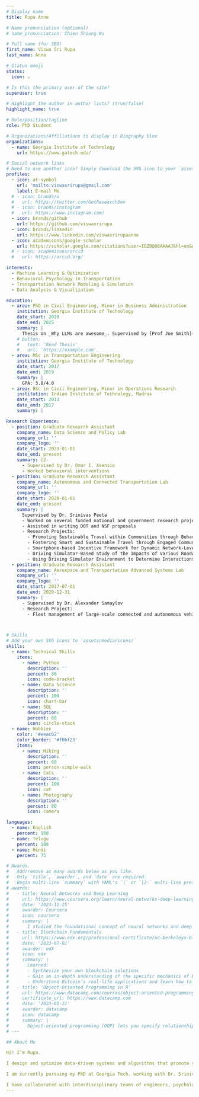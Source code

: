 ```yaml
---
# Display name
title: Rupa Anne

# Name pronunciation (optional)
# name_pronunciation: Chien Shiung Wu

# Full name (for SEO)
first_name: Viswa Sri Rupa
last_name: Anne

# Status emoji
status:
  icon: ☕️

# Is this the primary user of the site?
superuser: true

# Highlight the author in author lists? (true/false)
highlight_name: true

# Role/position/tagline
role: PhD Student

# Organizations/Affiliations to display in Biography blox
organizations:
  - name: Georgia Institute of Technology
    url: https://www.gatech.edu/ 

# Social network links
# Need to use another icon? Simply download the SVG icon to your `assets/media/icons/` folder.
profiles:
  - icon: at-symbol
    url: 'mailto:viswasrirupa@gmail.com'
    label: E-mail Me
  # - icon: brands/x
  #   url: https://twitter.com/GetResearchDev
  # - icon: brands/instagram
  #   url: https://www.instagram.com/
  - icon: brands/github
    url: https://github.com/viswasrirupa
  - icon: brands/linkedin
    url: https://www.linkedin.com/viswasrirupaanne
  - icon: academicons/google-scholar
    url: https://scholar.google.com/citations?user=IGZ0QU8AAAAJ&hl=en&oi=ao 
  # - icon: academicons/orcid
  #   url: https://orcid.org/

interests:
  - Machine Learning & Optimization
  - Behavioral Psychology in Transportation
  - Transportation Network Modeling & Simulation
  - Data Analysis & Visualization

education:
  - area: PhD in Civil Engineering, Minor in Business Administration
    institution: Georgia Institute of Technology
    date_start: 2020
    date_end: 2025
    summary: |
      Thesis on _Why LLMs are awesome_. Supervised by [Prof Joe Smith](https://example.com). Presented papers at 5 IEEE conferences with the contributions being published in 2 Springer journals.
    # button:
    #   text: 'Read Thesis'
    #   url: 'https://example.com'
  - area: MSc in Transportation Engineering
    institution: Georgia Institute of Technology
    date_start: 2017
    date_end: 2019
    summary: |
      GPA: 3.8/4.0
  - area: BSc in Civil Engineering, Minor in Operations Research
    institution: Indian Institute of Technology, Madras
    date_start: 2013
    date_end: 2017
    summary: |

Research Experience:
  - position: Graduate Research Assistant
    company_name: Data Science and Policy Lab
    company_url: ''
    company_logo: ''
    date_start: 2023-01-01
    date_end: present
    summary: |2-
      - Supervised by Dr. Omar I. Asensio
      - Worked behavioral interventions 
  - position: Graduate Research Assistant
    company_name: Autonomous and Connected Transportation Lab
    company_url: ''
    company_logo: ''
    date_start: 2020-01-01
    date_end: present
    summary: |
      Supervised by Dr. Srinivas Peeta
      - Worked on several funded national and government research projects
      - Assisted in writing DOT and NSF proposals
      - Research Projects:
        - Promoting Sustainable Travel within Communities through Behavioral Interventions and Emerging Mobility Solutions: Stage 1 & Stage 2
        - Fostering Smart and Sustainable Travel through Engaged Communities using Integrated Multi-dimensional Information-Based Solutions (NSF 2125390)
        - Smartphone-based Incentive Framework for Dynamic Network-Level Traffic Congestion Management
        - Driving Simulatar-Based Study of the Impacts of Various Roadway Design Modifications on the Curiosity Lab Test Track
        - Using Driving Simulator Environment to Determine Interactions Between User Behavior and Infrastructure design under Autonomous Vehicles
  - position: Graduate Research Assistant
    company_name: Aerospace and Transportation Advanced Systems Lab
    company_url: ''
    company_logo: ''
    date_start: 2017-07-01
    date_end: 2020-12-31
    summary: |
      - Supervised by Dr. Alexander Samaylov
      - Research Project: 
        - Fleet management of large-scale connected and autonomous vehicle in urban setting, (NSF 1647161)



# Skills
# Add your own SVG icons to `assets/media/icons/`
skills:
  - name: Technical Skills
    items:
      - name: Python
        description: ''
        percent: 80
        icon: code-bracket
      - name: Data Science
        description: ''
        percent: 100
        icon: chart-bar
      - name: SQL
        description: ''
        percent: 60
        icon: circle-stack
  - name: Hobbies
    color: '#eeac02'
    color_border: '#f0bf23'
    items:
      - name: Hiking
        description: ''
        percent: 60
        icon: person-simple-walk
      - name: Cats
        description: ''
        percent: 100
        icon: cat
      - name: Photography
        description: ''
        percent: 80
        icon: camera

languages:
  - name: English
    percent: 100
  - name: Telugu
    percent: 100
  - name: Hindi
    percent: 75

# Awards.
#   Add/remove as many awards below as you like.
#   Only `title`, `awarder`, and `date` are required.
#   Begin multi-line `summary` with YAML's `|` or `|2-` multi-line prefix and indent 2 spaces below.
# awards:
#   - title: Neural Networks and Deep Learning
#     url: https://www.coursera.org/learn/neural-networks-deep-learning
#     date: '2023-11-25'
#     awarder: Coursera
#     icon: coursera
#     summary: |
#       I studied the foundational concept of neural networks and deep learning. By the end, I was familiar with the significant technological trends driving the rise of deep learning; build, train, and apply fully connected deep neural networks; implement efficient (vectorized) neural networks; identify key parameters in a neural network’s architecture; and apply deep learning to your own applications.
#   - title: Blockchain Fundamentals
#     url: https://www.edx.org/professional-certificate/uc-berkeleyx-blockchain-fundamentals
#     date: '2023-07-01'
#     awarder: edX
#     icon: edx
#     summary: |
#       Learned:
#       - Synthesize your own blockchain solutions
#       - Gain an in-depth understanding of the specific mechanics of Bitcoin
#       - Understand Bitcoin’s real-life applications and learn how to attack and destroy Bitcoin, Ethereum, smart contracts and Dapps, and alternatives to Bitcoin’s Proof-of-Work consensus algorithm
#   - title: 'Object-Oriented Programming in R'
#     url: https://www.datacamp.com/courses/object-oriented-programming-with-s3-and-r6-in-r
#     certificate_url: https://www.datacamp.com
#     date: '2023-01-21'
#     awarder: datacamp
#     icon: datacamp
#     summary: |
#       Object-oriented programming (OOP) lets you specify relationships between functions and the objects that they can act on, helping you manage complexity in your code. This is an intermediate level course, providing an introduction to OOP, using the S3 and R6 systems. S3 is a great day-to-day R programming tool that simplifies some of the functions that you write. R6 is especially useful for industry-specific analyses, working with web APIs, and building GUIs.
# ---

## About Me

Hi! I’m Rupa. 

I design and optimize data-driven systems and algorithms that promote sustainability, equity, and efficiency, with a particular focus on transportation and mobility solutions. My work involves developing models for decarbonization, integrating AI and behavioral psychology, and designing network interventions to enhance travel behavior and transportation systems. Besides modeling and optimization, I also create simulations and visualizations to effectively communicate the impact and benefits of these systems.

I am currently pursuing my PhD at Georgia Tech, working with Dr. Srinivas Peeta. My dissertation focuses on behavioral interventions and decarbonization strategies, supported by funding from the NSF and USDOT. I have presented my work at top conferences, including INFORMS and TRB.

I have collaborated with interdisciplinary teams of engineers, psychologists, urban planners, and data scientists while working at the Curiosity Lab, Georgia Tech Research Institute, and various NSF-funded projects.
---
```

